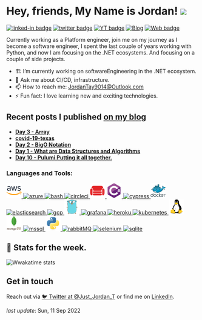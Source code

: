 <h1>Hey, friends,  My Name is Jordan! <img src="https://emojis.slackmojis.com/emojis/images/1536351075/4594/blob-wave.gif?1536351075" width="30"/> </h1>

[![linked-in badge](https://img.shields.io/badge/JordanTaylor-2088FF?style=flat&logo=linkedin)](https://www.linkedin.com/in/jordan-taylor-3555aba6/)
[![twitter badge](https://img.shields.io/badge/@Just_Jordan_T-2088FF?style=flat&logo=twitter)](https://twitter.com/Just_Jordan_T)
[![YT badge](https://img.shields.io/badge/YouTube-FF0000?style=flat&logo=youtube&logoColor=white)](https://www.youtube.com/channel/UCWMddXhNGWkzBYYS9cv-7Qg?view_as=subscriber)
[![Blog](https://img.shields.io/badge/Blog-2088FF?&style=flat&logo=blog&logoColor=white)](https://dev.to/justjordant)
[![Web badge](https://img.shields.io/badge/WebSite-30302f?style=flat&logo=google_chrome)](https://justjordant.com/)

Currently working as a Platform engineer, join me on my journey as I become a software engineer, I spent the last couple of years working with Python, and now I am focusing on the .NET ecosystems. And focusing on a couple of side projects.


- 🏗️ I’m currently working on softwareEngineering in the .NET ecosystem.
- 💬 Ask me about CI/CD, infrastructure.
- 📫 How to reach me: JordanTay9014@Outlook.com
- ⚡ Fun fact: I love learning new and exciting technologies.

## Recent posts I published [on my blog](https://blog.justjordant.com)

- **[Day 3 - Array](https://blog.justjordant.com/day-3-array)**
- **[covid-19-texas](https://blog.justjordant.com/covid-19-texas)**
- **[Day 2 - BigO Notation](https://blog.justjordant.com/day-2-bigo-notation)**
- **[Day 1  - What are Data Structures and Algorithms](https://blog.justjordant.com/day-1-what-are-data-structures-and-algorithms)**
- **[Day 10 - Pulumi Putting it all together.](https://blog.justjordant.com/day-10-pulumi-putting-it-all-together)**

<!-- 
- **[Day 3 - Array](https://blog.justjordant.com/day-3-array)** ()
- **[covid-19-texas](https://blog.justjordant.com/covid-19-texas)** ()
- **[Day 2 - BigO Notation](https://blog.justjordant.com/day-2-bigo-notation)** ()
- **[Day 1  - What are Data Structures and Algorithms](https://blog.justjordant.com/day-1-what-are-data-structures-and-algorithms)** ()
- **[Day 10 - Pulumi Putting it all together.](https://blog.justjordant.com/day-10-pulumi-putting-it-all-together)** ()
 -->

<h3 align="left">Languages and Tools:</h3>
<p align="left"> <a href="https://aws.amazon.com" target="_blank" rel="noreferrer"> <img src="https://raw.githubusercontent.com/devicons/devicon/master/icons/amazonwebservices/amazonwebservices-original-wordmark.svg" alt="aws" width="40" height="40"/> </a> <a href="https://azure.microsoft.com/en-in/" target="_blank" rel="noreferrer"> <img src="https://www.vectorlogo.zone/logos/microsoft_azure/microsoft_azure-icon.svg" alt="azure" width="40" height="40"/> </a> <a href="https://www.gnu.org/software/bash/" target="_blank" rel="noreferrer"> <img src="https://www.vectorlogo.zone/logos/gnu_bash/gnu_bash-icon.svg" alt="bash" width="40" height="40"/> </a> <a href="https://circleci.com" target="_blank" rel="noreferrer"> <img src="https://www.vectorlogo.zone/logos/circleci/circleci-icon.svg" alt="circleci" width="40" height="40"/> </a> <a href="https://couchdb.apache.org/" target="_blank" rel="noreferrer"> <img src="https://raw.githubusercontent.com/devicons/devicon/0d6c64dbbf311879f7d563bfc3ccf559f9ed111c/icons/couchdb/couchdb-original.svg" alt="couchdb" width="40" height="40"/> </a> <a href="https://www.w3schools.com/cs/" target="_blank" rel="noreferrer"> <img src="https://raw.githubusercontent.com/devicons/devicon/master/icons/csharp/csharp-original.svg" alt="csharp" width="40" height="40"/> </a> <a href="https://www.cypress.io" target="_blank" rel="noreferrer"> <img src="https://raw.githubusercontent.com/simple-icons/simple-icons/6e46ec1fc23b60c8fd0d2f2ff46db82e16dbd75f/icons/cypress.svg" alt="cypress" width="40" height="40"/> </a> <a href="https://www.docker.com/" target="_blank" rel="noreferrer"> <img src="https://raw.githubusercontent.com/devicons/devicon/master/icons/docker/docker-original-wordmark.svg" alt="docker" width="40" height="40"/> </a> <a href="https://www.elastic.co" target="_blank" rel="noreferrer"> <img src="https://www.vectorlogo.zone/logos/elastic/elastic-icon.svg" alt="elasticsearch" width="40" height="40"/> </a> <a href="https://cloud.google.com" target="_blank" rel="noreferrer"> <img src="https://www.vectorlogo.zone/logos/google_cloud/google_cloud-icon.svg" alt="gcp" width="40" height="40"/> </a> <a href="https://golang.org" target="_blank" rel="noreferrer"> <img src="https://raw.githubusercontent.com/devicons/devicon/master/icons/go/go-original.svg" alt="go" width="40" height="40"/> </a> <a href="https://grafana.com" target="_blank" rel="noreferrer"> <img src="https://www.vectorlogo.zone/logos/grafana/grafana-icon.svg" alt="grafana" width="40" height="40"/> </a> <a href="https://heroku.com" target="_blank" rel="noreferrer"> <img src="https://www.vectorlogo.zone/logos/heroku/heroku-icon.svg" alt="heroku" width="40" height="40"/> </a> <a href="https://kubernetes.io" target="_blank" rel="noreferrer"> <img src="https://www.vectorlogo.zone/logos/kubernetes/kubernetes-icon.svg" alt="kubernetes" width="40" height="40"/> </a> <a href="https://www.linux.org/" target="_blank" rel="noreferrer"> <img src="https://raw.githubusercontent.com/devicons/devicon/master/icons/linux/linux-original.svg" alt="linux" width="40" height="40"/> </a> <a href="https://www.mongodb.com/" target="_blank" rel="noreferrer"> <img src="https://raw.githubusercontent.com/devicons/devicon/master/icons/mongodb/mongodb-original-wordmark.svg" alt="mongodb" width="40" height="40"/> </a> <a href="https://www.microsoft.com/en-us/sql-server" target="_blank" rel="noreferrer"> <img src="https://www.svgrepo.com/show/303229/microsoft-sql-server-logo.svg" alt="mssql" width="40" height="40"/> </a> <a href="https://www.python.org" target="_blank" rel="noreferrer"> <img src="https://raw.githubusercontent.com/devicons/devicon/master/icons/python/python-original.svg" alt="python" width="40" height="40"/> </a> <a href="https://www.rabbitmq.com" target="_blank" rel="noreferrer"> <img src="https://www.vectorlogo.zone/logos/rabbitmq/rabbitmq-icon.svg" alt="rabbitMQ" width="40" height="40"/> </a> <a href="https://www.selenium.dev" target="_blank" rel="noreferrer"> <img src="https://raw.githubusercontent.com/detain/svg-logos/780f25886640cef088af994181646db2f6b1a3f8/svg/selenium-logo.svg" alt="selenium" width="40" height="40"/> </a> <a href="https://www.sqlite.org/" target="_blank" rel="noreferrer"> <img src="https://www.vectorlogo.zone/logos/sqlite/sqlite-icon.svg" alt="sqlite" width="40" height="40"/> </a> </p

<br/>

## 🧮 Stats for the week.
<!-- ![Wwakatime stats](https://github-readme-stats-taupe-two.vercel.app/api/wakatime?username=JustJordanT&hide_title=true&hide_border=true&langs_count=5) -->
<!-- ![Weekly Stats](https://wakatime.com/share/@JustJordanT/e75d2b52-c47b-4824-b8fe-cdcaa2257f3d.svg) -->
  ![Wwakatime stats](https://github-readme-stats-taupe-two.vercel.app/api/wakatime?username=JustJordanT&hide_title=true&hide_border=true&langs_count=5&bg_color=00000000&text_color=777)


## Get in touch

Reach out via [🐦 Twitter at @Just_Jordan_T](https://twitter.com/Just_Jordan_T) or find me on [LinkedIn](https://linkedin.com/in/justjordant).

_last update_: Sun, 11 Sep 2022
